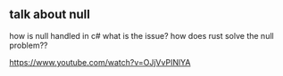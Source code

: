 ## talk about null
how is null handled in c# 
what is the issue?
how does rust solve the null problem??


https://www.youtube.com/watch?v=OJjVvPINlYA
